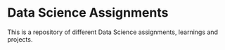 # Data Science Assignments
This is a repository of different Data Science assignments, learnings and projects.
